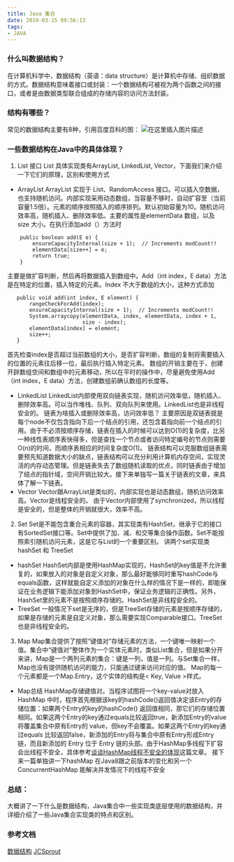 ```yaml
---
title: Java 集合
date: 2019-03-15 09:56:13
tags:
- JAVA
---
```


### 什么叫数据结构？

在计算机科学中，数据结构（英语：data structure）是计算机中存储、组织数据的方式。数据结构意味着接口或封装：一个数据结构可被视为两个函数之间的接口，或者是由数据类型联合组成的存储内容的访问方法封装。
### 结构有哪些？

常见的数据结构主要有8种，引用百度百科的图：
 ![在这里插入图片描述](https://img-blog.csdnimg.cn/20190228100803325.png)
### 一些数据结构在Java中的具体体现？

<!-- more -->

1.	List 接口
List 具体实现类有ArrayList, LinkedList, Vector，下面我们来介绍一下它们的原理，区别和使用方式
* ArrayList
ArrayList 实现于 List、RandomAccess 接口。可以插入空数据，也支持随机访问。内部实现采用动态数组，当容量不够时，自动扩容至（当前容量1.5倍）。元素的顺序按照插入的顺序排列。默认初始容量为10。随机访问效率高，随机插入、删除效率低。主要的属性是elementData 数组，以及 size 大小。在执行添加add（）方法时
```
	public boolean add(E e) {
	    ensureCapacityInternal(size + 1);  // Increments modCount!!
	    elementData[size++] = e;
	    return true;
	}
```
 主要是做扩容判断，然后再将数据插入到数组中。Add（int index，E data）方法是在特定的位置，插入特定的元素。Index 不大于数组的大小，这种方式添加
 ```
	public void add(int index, E element) {
	    rangeCheckForAdd(index);
	    ensureCapacityInternal(size + 1);  // Increments modCount!!
	    System.arraycopy(elementData, index, elementData, index + 1,
	                     size - index);
	    elementData[index] = element;
	    size++;
	}
 ```
首先检查index是否超过当前数组的大小，是否扩容判断，数组的复制将需要插入的位置的元素往后移一位，最后执行插入特定元素。
数组的开销主要在于，创建开辟数组空间和数组中的元素移动，所以在平时的操作中，尽量避免使用Add（int index，E data）方法，创建数组前确认数组的长度等。
* 	LinkedList
LinkedList内部使用双向链表实现，随机访问效率低，随机插入、删除效率高。可以当作堆栈、队列、双向队列来使用。LinkedList也是非线程安全的。
链表为啥插入或删除效率高，访问效率低？
主要原因是双链表就是每个node不仅包含指向下后一个结点的引用，还包含着指向前一个结点的引用。由于不必须按顺序存储，链表在插入的时候可以达到O(1)的复杂度，比另一种线性表顺序表快得多，但是查找一个节点或者访问特定编号的节点则需要O(n)的时间，而顺序表相应的时间复杂度O(1)。
链表结构可以克服数组链表需要预先知道数据大小的缺点，链表结构可以充分利用计算机内存空间，实现灵活的内存动态管理。但是链表失去了数组随机读取的优点，同时链表由于增加了结点的指针域，空间开销比较大。接下来单独写一篇关于链表的文章，来具体了解一下链表。
* Vector
Vector跟ArrayList是类似的，内部实现也是动态数组，随机访问效率高。Vector是线程安全的。
由于Vector内部使用了synchronized，所以线程是安全的，但是整体的开销就很大，效率不高。
2.	Set
Set是不能包含重合元素的容器，其实现类有HashSet，继承于它的接口有SortedSet接口等。Set中提供了加、减、和交等集合操作函数。Set不能按照索引随机访问元素，这是它与List的一个重要区别。
讲两个set实现类 hashSet 和 TreeSet
* 	hashSet
HashSet内部是使用HashMap实现的，HashSet的key值是不允许重复的，如果放入的对象是自定义对象，那么最好能够同时重写hashCode与equals函数，这样就能自定义添加的对象在什么样的情况下是一样的，即能保证在业务逻辑下能添加对象到HashSet中，保证业务逻辑的正确性。另外，HashSet里的元素不是按照顺序存储的。HashSet是非线程安全的。
*	TreeSet
一般情况下set是无序的，但是TreeSet存储的元素是按顺序存储的，如果是存储的元素是自定义对象，那么需要实现Comparable接口。TreeSet也是非线程安全的。
3.	Map
Map集合提供了按照“键值对”存储元素的方法，一个键唯一映射一个值。集合中“键值对”整体作为一个实体元素时，类似List集合，但是如果分开来讲，Map是一个两列元素的集合：键是一列，值是一列。与Set集合一样，Map也没有提供随机访问的能力，只能通过键来访问对应的值。
Map的每一个元素都是一个Map.Entry，这个实体的结构是< Key, Value >样式。
* Map总结
HashMap存储键值对。当程序试图将一个key-value对放入 HashMap 中时，程序首先根据该key的hashCode()返回值决定该Entry的存储位置：如果两个Entry的key的hashCode() 返回值相同，那它们的存储位置相同。如果这两个Entry的key通过equals比较返回true，新添加Entry的value将覆盖集合中原有Entry的 value，但key不会覆盖。如果这两个Entry的key通过equals 比较返回false，新添加的Entry将与集合中原有Entry形成Entry 链，而且新添加的 Entry 位于 Entry 链的头部。由于HashMap多线程下扩容会出线程不安全，具体参考[谈谈HashMap线程不安全的体现]( https://blog.csdn.net/qq_24184997/article/details/87979866)这篇文章。
接下来一篇单独讲一下hashMap 在Java8跟之前版本的变化和另一个ConcurrentHashMap 能解决并发情况下的线程不安全
### 总结：

大概讲了一下什么是数据结构，Java集合中一些实现类底层使用的数据结构，并详细介绍了一些Java集合实现类的特点和区别。

### 参考文档

[数据结构](https://zh.wikipedia.org/zh-hans/%E6%95%B0%E6%8D%AE%E7%BB%93%E6%9E%84)
[JCSprout](https://crossoverjie.top/JCSprout/#/?id=introduction)